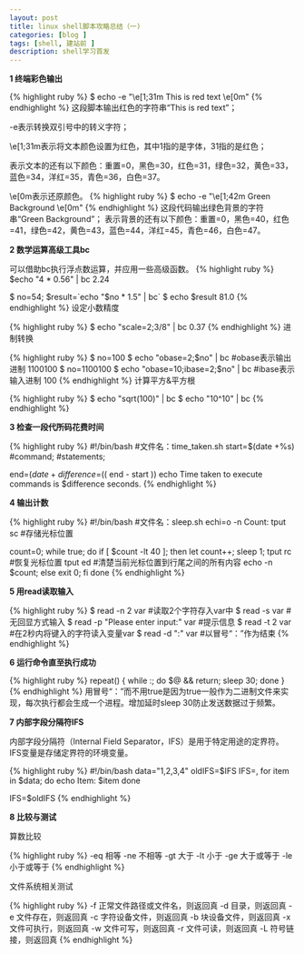 ```yaml
---
layout: post
title: linux shell脚本攻略总结（一)
categories: [blog ]
tags: [shell, 建站前 ]
description: shell学习首发
---
```


**1 终端彩色输出**

{% highlight ruby %}
$ echo -e "\e[1;31m This is red text \e[0m"
{% endhighlight %}
这段脚本输出红色的字符串“This is red text”；

-e表示转换双引号中的转义字符；

\e[1;31m表示将文本颜色设置为红色，其中1指的是字体，31指的是红色；

表示文本的还有以下颜色：重置=0，黑色=30，红色=31，绿色=32，黄色=33，蓝色=34，洋红=35，青色=36，白色=37。

\e[0m表示还原颜色。
{% highlight ruby %}
$ echo -e "\e[1;42m Green Background \e[0m"
{% endhighlight %}
这段代码输出绿色背景的字符串“Green Background”；
表示背景的还有以下颜色：重置=0，黑色=40，红色=41，绿色=42，黄色=43，蓝色=44，洋红=45，青色=46，白色=47。

**2 数学运算高级工具bc**

可以借助bc执行浮点数运算，并应用一些高级函数。
{% highlight ruby %}
$echo "4 * 0.56" | bc
2.24

$ no=54;
$result=`echo "$no * 1.5" | bc`
$ echo $result
81.0
{% endhighlight %}
设定小数精度

{% highlight ruby %}
$ echo "scale=2;3/8" | bc
0.37
{% endhighlight %}
进制转换

{% highlight ruby %}
$ no=100
$ echo "obase=2;$no" | bc #obase表示输出进制
1100100
$ no=1100100
$ echo "obase=10;ibase=2;$no" | bc #ibase表示输入进制
100
{% endhighlight %}
计算平方&平方根

{% highlight ruby %}
$ echo "sqrt(100)" | bc
$ echo "10^10" | bc
{% endhighlight %}

**3 检查一段代所码花费时间**

{% highlight ruby %}
#!/bin/bash
#文件名：time_taken.sh
start=$(date +%s)
#command;
#statements;

end=$(date +%s)
difference=$(( end - start ))
echo Time taken to execute commands is $difference seconds.
{% endhighlight %}

**4 输出计数**

{% highlight ruby %}
#!/bin/bash
#文件名：sleep.sh
echi=o -n Count:
tput sc	#存储光标位置

count=0;
while true;
do
	if [ $count -lt 40 ];
	then
		let count++;
		sleep 1;
		tput rc #恢复光标位置
		tput ed #清楚当前光标位置到行尾之间的所有内容
		echo -n $count;
	else exit 0;
	fi
done
{% endhighlight %}

**5 用read读取输入**

{% highlight ruby %}
$ read -n 2 var #读取2个字符存入var中
$ read -s var #无回显方式输入
$ read -p "Please enter input:" var #提示信息
$ read -t 2 var #在2秒内将键入的字符读入变量var
$ read -d ":" var #以冒号“：”作为结束
{% endhighlight %}

**6 运行命令直至执行成功**

{% highlight ruby %}
repeat() { while :; do $@ && return; sleep 30; done }
{% endhighlight %}
用冒号“：”而不用true是因为true一般作为二进制文件来实现，每次执行都会生成一个进程。增加延时sleep 30防止发送数据过于频繁。

**7 内部字段分隔符IFS**

内部字段分隔符（Internal Field Separator，IFS）是用于特定用途的定界符。IFS变量是存储定界符的环境变量。

{% highlight ruby %}
#!/bin/bash
data="1,2,3,4"
oldIFS=$IFS
IFS=,
for item in $data;
do
    echo Item: $item
done

IFS=$oldIFS
{% endhighlight %}

**8 比较与测试**

算数比较

{% highlight ruby %}
-eq		相等
-ne		不相等
-gt		大于
-lt		小于
-ge		大于或等于
-le		小于或等于
{% endhighlight %}

文件系统相关测试
	

{% highlight ruby %}
-f		正常文件路径或文件名，则返回真
-d		目录，则返回真
-e		文件存在，则返回真
-c		字符设备文件，则返回真
-b		块设备文件，则返回真
-x		文件可执行，则返回真
-w		文件可写，则返回真
-r		文件可读，则返回真
-L		符号链接，则返回真
{% endhighlight %}
